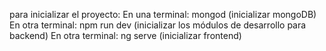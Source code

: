 para inicializar el proyecto:
En una terminal: mongod (inicializar mongoDB)
En otra terminal: npm run dev (inicializar los módulos de desarrollo para backend)
En otra terminal: ng serve (inicializar frontend)